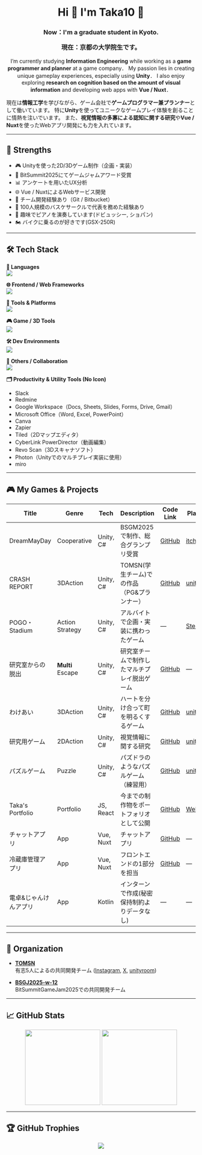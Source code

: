 <h1 align="center">
  Hi 👋 I'm Taka10 🏀
</h1>

<h3 align="center">
  Now：I'm a graduate student in Kyoto.
  
  現在：京都の大学院生です。
</h3>

<p align="center">
  I’m currently studying <strong>Information Engineering</strong> while working as a <strong>game programmer and planner</strong> at a game company．  
  My passion lies in creating unique gameplay experiences, especially using <strong>Unity</strong>．  
  I also enjoy exploring <strong>research on cognition based on the amount of visual information</strong> and developing web apps with <strong>Vue / Nuxt</strong>．

  現在は<strong>情報工学</strong>を学びながら、ゲーム会社で<strong>ゲームプログラマー兼プランナー</strong>として働いています。
  特に<strong>Unity</strong>を使ってユニークなゲームプレイ体験を創ることに情熱を注いでいます。
  また、<strong>視覚情報の多寡による認知に関する研究</strong>や<strong>Vue / Nuxt</strong>を使ったWebアプリ開発にも力を入れています。
</p>

---

## 🎯 Strengths

- 🎮 Unityを使った2D/3Dゲーム制作（企画・実装）
- 👾 BitSummit2025にてゲームジャムアワード受賞
- 📊 アンケートを用いたUX分析
- 🌐 Vue / NuxtによるWebサービス開発
- 🤝 チーム開発経験あり（Git / Bitbucket）
- 🏀 100人規模のバスケサークルで代表を務めた経験あり
- 🎹 趣味でピアノを演奏しています(ドビュッシー, ショパン)
- 🏍️ バイクに乗るのが好きです(GSX-250R)

---

## 🛠 Tech Stack

**📌 Languages**  
![](https://skillicons.dev/icons?i=c,cs,py,js,java,kotlin,r,latex)

**🌐 Frontend / Web Frameworks**  
![](https://skillicons.dev/icons?i=html,css,vue,nuxt,vuetify,react,tailwind)

**🔧 Tools & Platforms**  
![](https://skillicons.dev/icons?i=nodejs,npm,firebase,git,github,bitbucket)

**🎮 Game / 3D Tools**  
![](https://skillicons.dev/icons?i=unity,blender)

**🛠️ Dev Environments**  
![](https://skillicons.dev/icons?i=vscode,eclipse,linux)

**🧠 Others / Collaboration**  
![](https://skillicons.dev/icons?i=notion,discord)

**🗂️ Productivity & Utility Tools (No Icon)**  
- Slack
- Redmine 
- Google Workspace（Docs, Sheets, Slides, Forms, Drive, Gmail）  
- Microsoft Office（Word, Excel, PowerPoint）
- Canva
- Zapier  
- Tiled（2Dマップエディタ）  
- CyberLink PowerDirector（動画編集）  
- Revo Scan（3Dスキャナソフト）  
- Photon（Unityでのマルチプレイ実装に使用）
- miro

---

## 🎮 My Games & Projects

| Title | Genre | Tech | Description | Code Link | Play Link |
|-------|-------|------|-------------|------|------|
| DreamMayDay | Cooperative | Unity, C# | BSGM2025で制作、総合グランプリ受賞|	[GitHub](https://github.com/BSGJ2025-w-12/DreamMayday_Scripts) | [itch.io](https://bitsummit-gamejam.itch.io/dreammayday) |
| CRASH REPORT | 3DAction | Unity, C# | TOMSN(学生チーム)での作品（PG&プランナー） |	[GitHub](https://github.com/TOMSNtomsn/CRASH-REPORT) | [unityroom](https://unityroom.com/games/crash_report) |
| POGO・Stadium | Action Strategy | Unity, C# | アルバイトで企画・実装に携わったゲーム | — | [Steam](https://store.steampowered.com/app/3672410/POGO_Stadium) |
| 研究室からの脱出 | **Multi** Escape | Unity, C# | 研究室チームで制作したマルチプレイ脱出ゲーム |	[GitHub](https://github.com/taka100822/LabEscapeGame) | — |
| わけあい | 3DAction | Unity, C# | ハートを分け合って町を明るくするゲーム | [GitHub](https://github.com/taka100822/Unity1WeekGameJam_1st) | [unityroom](https://unityroom.com/games/wakeai) |
| 研究用ゲーム | 2DAction | Unity, C# | 視覚情報に関する研究 | [GitHub](https://github.com/taka100822/Graduation-Study) | [unityroom](https://unityroom.com/games/2d_actiongame) |
| パズルゲーム | Puzzle | Unity, C# | パズドラのようなパズルゲーム（練習用） | 	[GitHub](https://github.com/taka100822/puzzle-game) | [unityroom](https://unityroom.com/games/puzzlegame_practice) |
| Taka's Portfolio | Portfolio | JS, React | 今までの制作物をポートフォリオとして公開 |	[GitHub](https://github.com/taka100822/Portfolio-Site) | [Web](https://taka100822.github.io/Portfolio-Site/) |
| チャットアプリ | App | Vue, Nuxt | チャットアプリ | [GitHub](https://github.com/taka100822/chat-app) | 	— |
| 冷蔵庫管理アプリ | App | Vue, Nuxt | フロントエンドの1部分を担当 | [GitHub](https://github.com/KIT-HI-ProgrammingContestGroupC/fridge-manager) | 	— |
| 電卓&じゃんけんアプリ | App | Kotlin | インターンで作成(秘密保持制約よりデータなし) | — |	— |

---

## 🏢 Organization

- **[TOMSN](https://github.com/TOMSNtomsn)**  
  有志5人によるの共同開発チーム
  ([Instagram](https://www.instagram.com/tomsn_works?igsh=MTlodm5pZHpwY3B1&utm_source=qr), [X](https://x.com/tomsn_works?s=21&t=quSap16NeGI_YNEzJMawBg), [unityroom](https://unityroom.com/users/tomsn))

- **[BSGJ2025-w-12](https://github.com/BSGJ2025-w-12)**  
  BitSummitGameJam2025での共同開発チーム

---

## 📈 GitHub Stats

<p align="center">
  <img src="https://github-readme-stats.vercel.app/api/top-langs/?username=taka100822&theme=chartreuse-dark&exclude_repo=github-readme-stats,anuraghazra.github.io" height="200"/>
  <img src="https://github-readme-stats.vercel.app/api?username=taka100822&show_icons=true&locale=en&theme=chartreuse-dark" height="200"/>
</p>

---

## 🏆 GitHub Trophies

<p align="center">
  <img src="https://github-profile-trophy.vercel.app/?username=taka100822&theme=juicyfresh&no-bg=true" />
</p>
